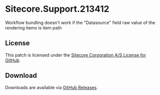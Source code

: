 # Sitecore.Support.213412
Workflow bundling doesn't work if the &quot;Datasource&quot; field raw value of the rendering items is item path

## License  
This patch is licensed under the [Sitecore Corporation A/S License for GitHub](https://github.com/sitecoresupport/Sitecore.Support.213412/blob/master/LICENSE).  

## Download  
Downloads are available via [GitHub Releases](https://github.com/sitecoresupport/Sitecore.Support.213412/releases).  
